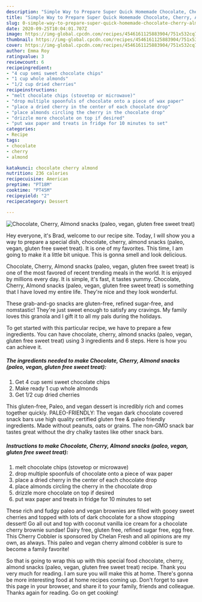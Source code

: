```yaml
---
description: "Simple Way to Prepare Super Quick Homemade Chocolate, Cherry, Almond snacks (paleo, vegan, gluten free sweet treat)"
title: "Simple Way to Prepare Super Quick Homemade Chocolate, Cherry, Almond snacks (paleo, vegan, gluten free sweet treat)"
slug: 0-simple-way-to-prepare-super-quick-homemade-chocolate-cherry-almond-snacks-paleo-vegan-gluten-free-sweet-treat
date: 2020-09-25T10:04:01.707Z
image: https://img-global.cpcdn.com/recipes/4546161125883904/751x532cq70/chocolate-cherry-almond-snacks-paleo-vegan-gluten-free-sweet-treat-recipe-main-photo.jpg
thumbnail: https://img-global.cpcdn.com/recipes/4546161125883904/751x532cq70/chocolate-cherry-almond-snacks-paleo-vegan-gluten-free-sweet-treat-recipe-main-photo.jpg
cover: https://img-global.cpcdn.com/recipes/4546161125883904/751x532cq70/chocolate-cherry-almond-snacks-paleo-vegan-gluten-free-sweet-treat-recipe-main-photo.jpg
author: Emma Roy
ratingvalue: 3
reviewcount: 6
recipeingredient:
- "4 cup semi sweet chocolate chips"
- "1 cup whole almonds"
- "1/2 cup dried cherries"
recipeinstructions:
- "melt chocolate chips (stovetop or microwave)"
- "drop multiple spoonfuls of chocolate onto a piece of wax paper"
- "place a dried cherry in the center of each chocolate drop"
- "place almonds circling the cherry in the chocolate drop"
- "drizzle more chocolate on top if desired"
- "put wax paper and treats in fridge for 10 minutes to set"
categories:
- Recipe
tags:
- chocolate
- cherry
- almond

katakunci: chocolate cherry almond 
nutrition: 236 calories
recipecuisine: American
preptime: "PT18M"
cooktime: "PT45M"
recipeyield: "2"
recipecategory: Dessert

---
```



![Chocolate, Cherry, Almond snacks (paleo, vegan, gluten free sweet treat)](https://img-global.cpcdn.com/recipes/4546161125883904/751x532cq70/chocolate-cherry-almond-snacks-paleo-vegan-gluten-free-sweet-treat-recipe-main-photo.jpg)

Hey everyone, it's Brad, welcome to our recipe site. Today, I will show you a way to prepare a special dish, chocolate, cherry, almond snacks (paleo, vegan, gluten free sweet treat). It is one of my favorites. This time, I am going to make it a little bit unique. This is gonna smell and look delicious.

Chocolate, Cherry, Almond snacks (paleo, vegan, gluten free sweet treat) is one of the most favored of recent trending meals in the world. It is enjoyed by millions every day. It is simple, it's fast, it tastes yummy. Chocolate, Cherry, Almond snacks (paleo, vegan, gluten free sweet treat) is something that I have loved my entire life. They're nice and they look wonderful.

These grab-and-go snacks are gluten-free, refined sugar-free, and nomstastic! They&#39;re just sweet enough to satisfy any cravings. My family loves this granola and I gift it to all my pals during the holidays.


To get started with this particular recipe, we have to prepare a few ingredients. You can have chocolate, cherry, almond snacks (paleo, vegan, gluten free sweet treat) using 3 ingredients and 6 steps. Here is how you can achieve it.

##### The ingredients needed to make Chocolate, Cherry, Almond snacks (paleo, vegan, gluten free sweet treat):

1. Get 4 cup semi sweet chocolate chips
1. Make ready 1 cup whole almonds
1. Get 1/2 cup dried cherries


This gluten-free, Paleo, and vegan dessert is incredibly rich and comes together quickly. PALEO-FRIENDLY: The vegan dark chocolate covered snack bars use high quality certified gluten free &amp; paleo friendly ingredients. Made without peanuts, oats or grains. The non-GMO snack bar tastes great without the dry chalky tastes like other snack bars. 

##### Instructions to make Chocolate, Cherry, Almond snacks (paleo, vegan, gluten free sweet treat):

1. melt chocolate chips (stovetop or microwave)
1. drop multiple spoonfuls of chocolate onto a piece of wax paper
1. place a dried cherry in the center of each chocolate drop
1. place almonds circling the cherry in the chocolate drop
1. drizzle more chocolate on top if desired
1. put wax paper and treats in fridge for 10 minutes to set


These rich and fudgy paleo and vegan brownies are filled with gooey sweet cherries and topped with lots of dark chocolate for a show stopping dessert! Go all out and top with coconut vanilla ice cream for a chocolate cherry brownie sundae! Dairy free, gluten free, refined sugar free, egg free. This Cherry Cobbler is sponsored by Chelan Fresh and all opinions are my own, as always. This paleo and vegan cherry almond cobbler is sure to become a family favorite! 

So that is going to wrap this up with this special food chocolate, cherry, almond snacks (paleo, vegan, gluten free sweet treat) recipe. Thank you very much for reading. I am sure you will make this at home. There's gonna be more interesting food at home recipes coming up. Don't forget to save this page in your browser, and share it to your family, friends and colleague. Thanks again for reading. Go on get cooking!
